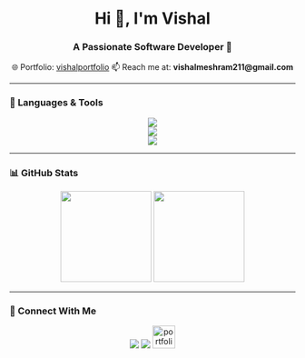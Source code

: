 <!-- Stylish GitHub Profile README -->

<h1 align="center">Hi 👋, I'm Vishal</h1>
<h3 align="center">A Passionate Software Developer 🚀</h3>

<p align="center">
  🌐 Portfolio: <a href="https://vishalmeshram.vercel.app/" target="_blank">vishalportfolio</a>  
  📫 Reach me at: <strong>vishalmeshram211@gmail.com</strong>
</p>

---

### 🚀 Languages & Tools

<p align="center">
  <img src="https://skillicons.dev/icons?i=html,css,js,ts,cpp,python" />
  <br/>
  <img src="https://skillicons.dev/icons?i=react,nextjs,redux,nodejs,express,mongodb,mysql,postgres" />
  <br/>
  <img src="https://skillicons.dev/icons?i=tailwind,bootstrap,git,github,docker,firebase,redis,postman" />
</p>

---

### 📊 GitHub Stats
<p align="center">
  <img src="https://github-readme-stats.vercel.app/api?username=VishalBoudhh&show_icons=true&theme=radical" height="160"/>
  <img src="https://github-readme-streak-stats.herokuapp.com/?user=VishalBoudhh&theme=radical" height="160"/>
</p>

---

### 🌟 Connect With Me
<p align="center">
  <a href="mailto:vishalmeshram211@gmail.com"><img src="https://skillicons.dev/icons?i=gmail" /></a>
  <a href="https://www.linkedin.com/in/vishal-meshram-67a99b227/" target="_blank"><img src="https://skillicons.dev/icons?i=linkedin" /></a>
  <a href="https://vishalportfolio-ten.vercel.app" target="_blank">
  <img src="https://img.icons8.com/ios-filled/50/ffffff/internet--v1.png" alt="portfolio" width="40" height="40"/>
</a>
</p>
